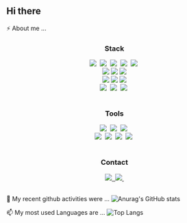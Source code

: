 ## Hi there

<!--
**minzix/minzix** is a ✨ _special_ ✨ repository because its `README.md` (this file) appears on your GitHub profile.

Here are some ideas to get you started:

- 🌱 I’m currently learning ...
- 👯 I’m looking to collaborate on ...
- 🤔 I’m looking for help with ...
- 💬 Ask me about ...
- ⚡ Fun fact: ...
-->

⚡ About me ... 
<h3 align="center"> Stack </h3>
<div align="center"> <!--FE-->
  <img src="https://img.shields.io/badge/react-20232a.svg?style=for-the-badge&logo=react&logoColor=61DAFB" />&nbsp <!-- react-->
  <img src="https://img.shields.io/badge/javascript-F7DF1E.svg?style=for-the-badge&logo=javascript&logoColor=20232a" />&nbsp <!-- js-->
  <img src="https://img.shields.io/badge/html5-E34F26.svg?style=for-the-badge&logo=html5&logoColor=white" />&nbsp <!-- html-->
  <img src="https://img.shields.io/badge/css3-1572B6.svg?style=for-the-badge&logo=css3&logoColor=white" />&nbsp <!-- css-->
  <img src="https://img.shields.io/badge/Vue.js-35495E?style=for-the-badge&logo=vue.js&logoColor=4FC08D" />&nbsp
</div>
<div align="center"> <!--js be: express, mongoDB, node.js-->
  <img src = "https://img.shields.io/badge/Node.js-43853D?style=for-the-badge&logo=node.js&logoColor=white" /> <!--node-->
  <img src="https://img.shields.io/badge/Express.js-404D59?style=for-the-badge"/> <!--express-->
  <img src ="https://img.shields.io/badge/MongoDB-4EA94B?style=for-the-badge&logo=mongodb&logoColor=white" /> <!--mongoDB-->
</div>
<div align="center"> <!--BE: java, spring, mysql-->
  <img src="https://img.shields.io/badge/Java-ED8B00?style=for-the-badge&logo=openjdk&logoColor=white"/> <!--java-->
  <img src="https://img.shields.io/badge/Spring-6DB33F?style=for-the-badge&logo=spring&logoColor=white" />
  <img src="https://img.shields.io/badge/MySQL-00000F?style=for-the-badge&logo=mysql&logoColor=white" />
</div>

<div align="center">  <!--AI-->
  <img src="https://img.shields.io/badge/python-3670A0?style=for-the-badge&logo=python&logoColor=ffdd54" />&nbsp
  <img src="https://img.shields.io/badge/pandas-150458.svg?style=for-the-badge&logo=pandas&logoColor=white" />&nbsp
  <img src="https://img.shields.io/badge/numpy-4d77cf.svg?style=for-the-badge&logo=numpy&logoColor=white" />&nbsp
</div>

<br>

<h3 align="center">Tools</h3>
<div align="center">  <!--git, github, notion, figma, vscode, jupyter-->
  <img src="https://img.shields.io/badge/git-F05033.svg?style=for-the-badge&logo=git&logoColor=white" />&nbsp 
  <img src="https://img.shields.io/badge/github-181717.svg?style=for-the-badge&logo=github&logoColor=white" />&nbsp
  <img src="https://img.shields.io/badge/Notion-F3F3F3.svg?style=for-the-badge&logo=notion&logoColor=black" />&nbsp
</div>
<div align="center">
    <img src="https://img.shields.io/badge/figma-F24E1E.svg?style=for-the-badge&logo=figma&logoColor=white" />&nbsp
  <img src="https://img.shields.io/badge/VSCode-2C2C32.svg?style=for-the-badge&logo=visual-studio-code&logoColor=22ABF3" />&nbsp
  <img src="https://img.shields.io/badge/jupyter-2C2C32.svg?style=for-the-badge&logo=jupyter&logoColor=F37726" />&nbsp
  <img 
      src = "https://img.shields.io/badge/Discord-7289DA?style=for-the-badge&logo=discord&logoColor=white"/>&nbsp
</div>

<br>

<h3 align="center">Contact</h3>
<div align="center">
  <a href="https://velog.io/@minjikim/series">
    <img src="https://img.shields.io/badge/Velog-1EBC8F?style=for-the-badge&logo=velog&logoColor=white" />&nbsp
  </a>
  <a href="mailto:minzikx@gmail.com">
    <img
      src="https://img.shields.io/badge/minzikx@gmail.com-D14836?style=for-the-badge&logo=gmail&logoColor=white"/>&nbsp
  </a>
</div>

<br>


🔭 My recent github activities were ... 
![Anurag's GitHub stats](https://github-readme-stats.vercel.app/api?username=minzix&theme=graywhite&show_icons=true)

📫 My most used Languages are ... 
![Top Langs](https://github-readme-stats.vercel.app/api/top-langs/?username=minzix&layout=compact)
